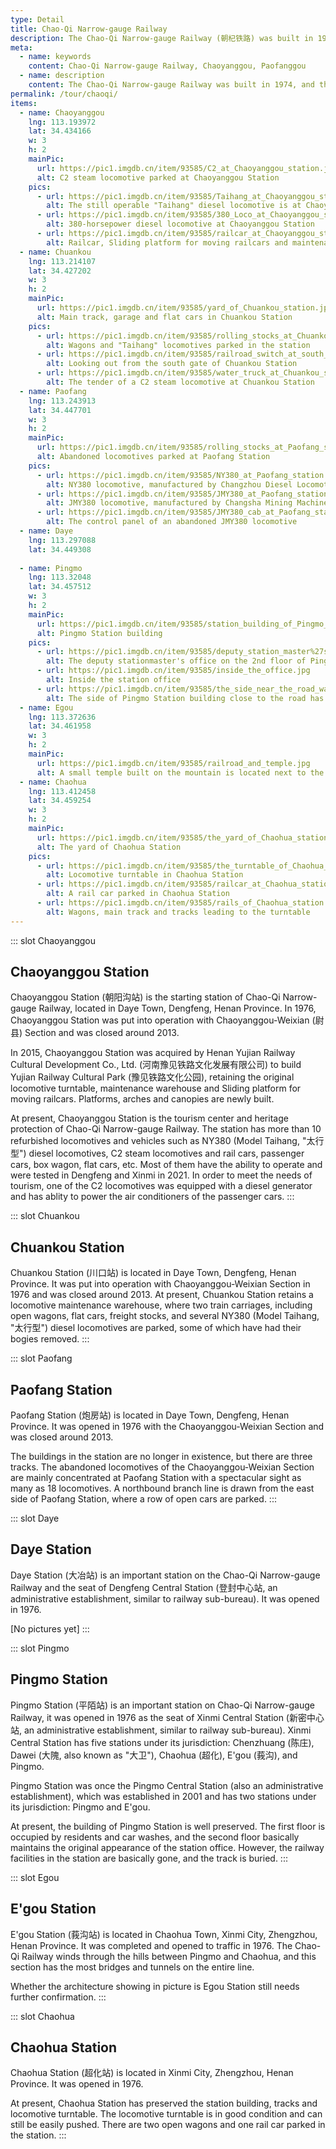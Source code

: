 ```yaml
---
type: Detail
title: Chao-Qi Narrow-gauge Railway
description: The Chao-Qi Narrow-gauge Railway (朝杞铁路) was built in 1974, and the Chaoyanggou (朝阳沟) to Weishi (尉氏) section was opened to traffic in 1976. The entire line was completed in 1985.<br><br>The Chao-Qi Railway starts from Chaoyanggou Station in Dengfeng (登封) in the west, passes through Xinmi (新密), Xinzheng (新郑), Weishi (尉氏), and Tongxu (通许) to Qixian (杞县). In Xinzheng, the Chao-Qi Railway has an interchange station and a standard-gauge to narrow-gauge transfer track with the CR Beijing-Guangzhou Railway. At Shugang (竖岗) Station, it connects with the Shu-Kai Narrow-gauge Railway (竖开铁路) and Shu-Fu Narrow-gauge Railway (竖扶铁路) and directly reaches Kaifeng (开封) and Zhoukou (周口). During its operation, the main cargo source of the Chao-Qi Narrow-gauge Railway was coal and bauxite from Dengfeng, Xinmi and other places, and passenger trains were also operated. <br><br>In 2013, the Chao-Qi Railway was suspended due to poor operating conditions. The original Dengfeng to Xinmi section was planned to retain the narrow-gauge track and be converted into a tourist route.
meta:
  - name: keywords
    content: Chao-Qi Narrow-gauge Railway, Chaoyanggou, Paofanggou
  - name: description
    content: The Chao-Qi Narrow-gauge Railway was built in 1974, and the Chaoyanggou to Weishi section was opened to traffic in 1976. The entire line was completed in 1985.The Chao-Qi Railway starts from Chaoyanggou Station in Dengfeng in the west, passes through Xinmi, Xinzheng, Weishi, and Tongxu to Qixian. In Xinzheng, the Chao-Qi Railway has an interchange station and a standard-gauge to narrow-gauge transfer track with the CR Beijing-Guangzhou Railway. At Shugang Station, it connects with the Shukai Narrow-gauge Railway and Shufu Narrow-gauge Railway and directly reaches Kaifeng and Zhoukou. During its operation, the main cargo source of the Chao-Qi Narrow-gauge Railway was coal and bauxite from Dengfeng, Xinmi and other places, and passenger trains were also operated. In 2013, the Chao-Qi Railway was suspended due to poor operating conditions. The original Dengfeng to Xinmi section was planned to retain the narrow-gauge track and be converted into a tourist route.
permalink: /tour/chaoqi/
items:
  - name: Chaoyanggou
    lng: 113.193972
    lat: 34.434166
    w: 3
    h: 2
    mainPic: 
      url: https://pic1.imgdb.cn/item/93585/C2_at_Chaoyanggou_station.jpg
      alt: C2 steam locomotive parked at Chaoyanggou Station
    pics:
      - url: https://pic1.imgdb.cn/item/93585/Taihang_at_Chaoyanggou_station.jpg
        alt: The still operable "Taihang" diesel locomotive is at Chaoyanggou Station
      - url: https://pic1.imgdb.cn/item/93585/380_Loco_at_Chaoyanggou_station.jpg
        alt: 380-horsepower diesel locomotive at Chaoyanggou Station
      - url: https://pic1.imgdb.cn/item/93585/railcar_at_Chaoyanggou_station.jpg
        alt: Railcar, Sliding platform for moving railcars and maintenance warehouse at Chaoyanggou Station 
  - name: Chuankou
    lng: 113.214107
    lat: 34.427202
    w: 3
    h: 2
    mainPic: 
      url: https://pic1.imgdb.cn/item/93585/yard_of_Chuankou_station.jpg
      alt: Main track, garage and flat cars in Chuankou Station
    pics:
      - url: https://pic1.imgdb.cn/item/93585/rolling_stocks_at_Chuankou_station.jpg
        alt: Wagons and "Taihang" locomotives parked in the station
      - url: https://pic1.imgdb.cn/item/93585/railroad_switch_at_south_side_of_Chuankou_station.jpg
        alt: Looking out from the south gate of Chuankou Station
      - url: https://pic1.imgdb.cn/item/93585/water_truck_at_Chuankou_station.jpg
        alt: The tender of a C2 steam locomotive at Chuankou Station
  - name: Paofang
    lng: 113.243913
    lat: 34.447701
    w: 3
    h: 2
    mainPic: 
      url: https://pic1.imgdb.cn/item/93585/rolling_stocks_at_Paofang_station.jpg
      alt: Abandoned locomotives parked at Paofang Station
    pics:
      - url: https://pic1.imgdb.cn/item/93585/NY380_at_Paofang_station.jpg
        alt: NY380 locomotive, manufactured by Changzhou Diesel Locomotive Workshop
      - url: https://pic1.imgdb.cn/item/93585/JMY380_at_Paofang_station.jpg
        alt: JMY380 locomotive, manufactured by Changsha Mining Machinery Workshop
      - url: https://pic1.imgdb.cn/item/93585/JMY380_cab_at_Paofang_station.jpg
        alt: The control panel of an abandoned JMY380 locomotive
  - name: Daye
    lng: 113.297088
    lat: 34.449308
    
  - name: Pingmo
    lng: 113.32048
    lat: 34.457512
    w: 3
    h: 2
    mainPic: 
      url: https://pic1.imgdb.cn/item/93585/station_building_of_Pingmo_station.jpg
      alt: Pingmo Station building
    pics:
      - url: https://pic1.imgdb.cn/item/93585/deputy_station_master%27s_office_on_the_2nd_floor_of_Pingmo_station.jpg
        alt: The deputy stationmaster's office on the 2nd floor of Pingmo Station
      - url: https://pic1.imgdb.cn/item/93585/inside_the_office.jpg
        alt: Inside the station office
      - url: https://pic1.imgdb.cn/item/93585/the_side_near_the_road_was_converted_into_a_car_wash_shop.jpg
        alt: The side of Pingmo Station building close to the road has been converted into a car wash
  - name: Egou
    lng: 113.372636
    lat: 34.461958
    w: 3
    h: 2
    mainPic: 
      url: https://pic1.imgdb.cn/item/93585/railroad_and_temple.jpg
      alt: A small temple built on the mountain is located next to the switch of E'gou Station.
  - name: Chaohua
    lng: 113.412458
    lat: 34.459254
    w: 3
    h: 2
    mainPic: 
      url: https://pic1.imgdb.cn/item/93585/the_yard_of_Chaohua_station.jpg
      alt: The yard of Chaohua Station
    pics:
      - url: https://pic1.imgdb.cn/item/93585/the_turntable_of_Chaohua_station.jpg
        alt: Locomotive turntable in Chaohua Station 
      - url: https://pic1.imgdb.cn/item/93585/railcar_at_Chaohua_station.jpg
        alt: A rail car parked in Chaohua Station
      - url: https://pic1.imgdb.cn/item/93585/rails_of_Chaohua_station.jpg
        alt: Wagons, main track and tracks leading to the turntable
---
```


::: slot Chaoyanggou
## Chaoyanggou Station

Chaoyanggou Station (朝阳沟站) is the starting station of Chao-Qi Narrow-gauge Railway, located in Daye Town, Dengfeng, Henan Province. In 1976, Chaoyanggou Station was put into operation with Chaoyanggou-Weixian (尉县) Section and was closed around 2013. 

In 2015, Chaoyanggou Station was acquired by Henan Yujian Railway Cultural Development Co., Ltd. (河南豫见铁路文化发展有限公司) to build Yujian Railway Cultural Park (豫见铁路文化公园), retaining the original locomotive turntable, maintenance warehouse and Sliding platform for moving railcars. Platforms, arches and canopies are newly built.

At present, Chaoyanggou Station is the tourism center and heritage protection of Chao-Qi Narrow-gauge Railway. The station has more than 10 refurbished locomotives and vehicles such as NY380 (Model Taihang, "太行型") diesel locomotives, C2 steam locomotives and rail cars, passenger cars, box wagon, flat cars, etc. Most of them have the ability to operate and were tested in Dengfeng and Xinmi in 2021. In order to meet the needs of tourism, one of the C2 locomotives was equipped with a diesel generator and has ablity to power the air conditioners of the passenger cars.
:::

::: slot Chuankou
## Chuankou Station

Chuankou Station (川口站) is located in Daye Town, Dengfeng, Henan Province. It was put into operation with Chaoyanggou-Weixian Section in 1976 and was closed around 2013. At present, Chuankou Station retains a locomotive maintenance warehouse, where two train carriages, including open wagons, flat cars, freight stocks, and several NY380 (Model Taihang, "太行型") diesel locomotives are parked, some of which have had their bogies removed.
:::

::: slot Paofang
## Paofang Station

Paofang Station (炮房站) is located in Daye Town, Dengfeng, Henan Province. It was opened in 1976 with the Chaoyanggou-Weixian Section and was closed around 2013. 

The buildings in the station are no longer in existence, but there are three tracks. The abandoned locomotives of the Chaoyanggou-Weixian Section are mainly concentrated at Paofang Station with a spectacular sight as many as 18 locomotives. A northbound branch line is drawn from the east side of Paofang Station, where a row of open cars are parked.
:::

::: slot Daye
## Daye Station

Daye Station (大冶站) is an important station on the Chao-Qi Narrow-gauge Railway and the seat of Dengfeng Central Station (登封中心站, an administrative establishment, similar to railway sub-bureau). It was opened in 1976. 

\[No pictures yet\]
:::

::: slot Pingmo
## Pingmo Station

Pingmo Station (平陌站) is an important station on Chao-Qi Narrow-gauge Railway, it was opened in 1976 as the seat of Xinmi Central Station (新密中心站, an administrative establishment, similar to railway sub-bureau). Xinmi Central Station has five stations under its jurisdiction: Chenzhuang (陈庄), Dawei (大隗, also known as "大卫"), Chaohua (超化), E'gou (莪沟), and Pingmo.

Pingmo Station was once the Pingmo Central Station (also an administrative establishment), which was established in 2001 and has two stations under its jurisdiction: Pingmo and E'gou. 

At present, the building of Pingmo Station is well preserved. The first floor is occupied by residents and car washes, and the second floor basically maintains the original appearance of the station office. However, the railway facilities in the station are basically gone, and the track is buried.
:::

::: slot Egou
## E'gou Station

E'gou Station (莪沟站) is located in Chaohua Town, Xinmi City, Zhengzhou, Henan Province. It was completed and opened to traffic in 1976. The Chao-Qi Railway winds through the hills between Pingmo and Chaohua, and this section has the most bridges and tunnels on the entire line.

Whether the architecture showing in picture is Egou Station still needs further confirmation.
:::

::: slot Chaohua
## Chaohua Station

Chaohua Station (超化站) is located in Xinmi City, Zhengzhou, Henan Province. It was opened in 1976. 

At present, Chaohua Station has preserved the station building, tracks and locomotive turntable. The locomotive turntable is in good condition and can still be easily pushed. There are two open wagons and one rail car parked in the station.
:::
